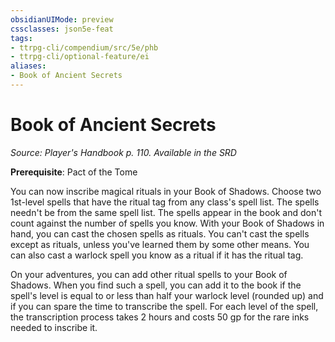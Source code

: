 ```yaml
---
obsidianUIMode: preview
cssclasses: json5e-feat
tags:
- ttrpg-cli/compendium/src/5e/phb
- ttrpg-cli/optional-feature/ei
aliases:
- Book of Ancient Secrets
---
```

# Book of Ancient Secrets
*Source: Player's Handbook p. 110. Available in the <span title='Systems Reference Document (5.1)'>SRD</span>*  

**Prerequisite**: Pact of the Tome

You can now inscribe magical rituals in your Book of Shadows. Choose two 1st-level spells that have the ritual tag from any class's spell list. The spells needn't be from the same spell list. The spells appear in the book and don't count against the number of spells you know. With your Book of Shadows in hand, you can cast the chosen spells as rituals. You can't cast the spells except as rituals, unless you've learned them by some other means. You can also cast a warlock spell you know as a ritual if it has the ritual tag.

On your adventures, you can add other ritual spells to your Book of Shadows. When you find such a spell, you can add it to the book if the spell's level is equal to or less than half your warlock level (rounded up) and if you can spare the time to transcribe the spell. For each level of the spell, the transcription process takes 2 hours and costs 50 gp for the rare inks needed to inscribe it.